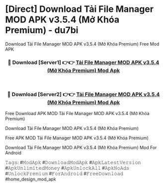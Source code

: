 # [Direct] Download Tải File Manager MOD APK v3.5.4 (Mở Khóa Premium) - du7bi
Download Tải File Manager MOD APK v3.5.4 (Mở Khóa Premium) Free Mod APK

<div align="center">
<h3>🔴 Download [Server1] 👉👉 <a href="https://apk-comot.site?title=Tải_File_Manager_MOD_APK_v3.5.4_(Mở_Khóa_Premium)">Tải File Manager MOD APK v3.5.4 (Mở Khóa Premium) Mod Apk</a></h3><br>

<h3>🔴 Download [Server2] 👉👉 <a href="https://apk-comot.site?title=Tải_File_Manager_MOD_APK_v3.5.4_(Mở_Khóa_Premium)">Tải File Manager MOD APK v3.5.4 (Mở Khóa Premium) Mod Apk</a></h3>
</div>


Free Download APK MOD Tải File Manager MOD APK v3.5.4 (Mở Khóa Premium)

Download Tải File Manager MOD APK v3.5.4 (Mở Khóa Premium) 

Free APK MOD Tải File Manager MOD APK v3.5.4 (Mở Khóa Premium) 

Download Tải File Manager MOD APK v3.5.4 (Mở Khóa Premium) Mod For Android

𝚃𝚊𝚐𝚜: #𝙼𝚘𝚍𝙰𝚙𝚔 #𝙳𝚘𝚠𝚗𝚕𝚘𝚊𝚍𝙼𝚘𝚍𝙰𝚙𝚔 #𝙰𝚙𝚔𝙻𝚊𝚝𝚎𝚜𝚝𝚅𝚎𝚛𝚜𝚒𝚘𝚗 #𝙰𝚙𝚔𝚄𝚗𝚕𝚒𝚖𝚒𝚝𝚎𝚍𝙼𝚘𝚗𝚎𝚢 #𝙰𝚙𝚔𝚄𝚗𝚕𝚘𝚌𝚔𝙰𝚕𝚕 #𝙰𝚙𝚔𝙽𝚘𝙰𝚍𝚜 #𝚄𝚗𝚕𝚘𝚌𝚔𝙿𝚛𝚎𝚖𝚒𝚞𝚖 #𝙵𝚘𝚛𝙰𝚗𝚍𝚛𝚘𝚒𝚍 #𝙵𝚛𝚎𝚎𝙳𝚘𝚠𝚗𝚕𝚘𝚊𝚍 #home_design_mod_apk